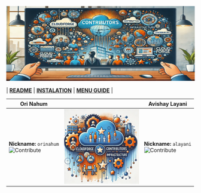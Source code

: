 <img src="assets/CONTRIBUTORS.png" alt="README" style="width: 100%; height: 200px; object-fit: fit;">

| **[README](README.md)** | **[INSTALATION](INSTALATION.md)** | **[MENU GUIDE](menu/MENU.md)** |



| Ori Nahum |                         | Avishay Layani |
|-----------|-------------------------|----------------|
| **Nickname:** `orinahum`<br>![Contribute](https://img.shields.io/badge/Contribute-50%25-blue) | <div align="center"><img src="assets/CONTRIBUTORS2.png" alt="Contributors Logo" style="width: 100%; height: 200px; height: fit;"></div> | **Nickname:** `alayani`<br>![Contribute](https://img.shields.io/badge/Contribute-50%25-blue) |